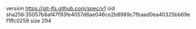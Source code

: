 version https://git-lfs.github.com/spec/v1
oid sha256:35057b8af47f93fe4057d6ae046ce2b8989c7fbaad0ea40325bb69ef1ffc0258
size 294
